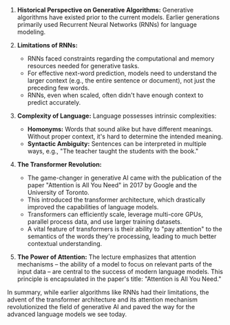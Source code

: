 
1. **Historical Perspective on Generative Algorithms:** Generative algorithms have existed prior to the current models. Earlier generations primarily used Recurrent Neural Networks (RNNs) for language modeling.

2. **Limitations of RNNs:** 
   - RNNs faced constraints regarding the computational and memory resources needed for generative tasks.
   - For effective next-word prediction, models need to understand the larger context (e.g., the entire sentence or document), not just the preceding few words.
   - RNNs, even when scaled, often didn't have enough context to predict accurately.

3. **Complexity of Language:** Language possesses intrinsic complexities:
   - **Homonyms:** Words that sound alike but have different meanings. Without proper context, it's hard to determine the intended meaning.
   - **Syntactic Ambiguity:** Sentences can be interpreted in multiple ways, e.g., "The teacher taught the students with the book."

4. **The Transformer Revolution:** 
   - The game-changer in generative AI came with the publication of the paper "Attention is All You Need" in 2017 by Google and the University of Toronto.
   - This introduced the transformer architecture, which drastically improved the capabilities of language models.
   - Transformers can efficiently scale, leverage multi-core GPUs, parallel process data, and use larger training datasets.
   - A vital feature of transformers is their ability to "pay attention" to the semantics of the words they're processing, leading to much better contextual understanding.

5. **The Power of Attention:** The lecture emphasizes that attention mechanisms – the ability of a model to focus on relevant parts of the input data – are central to the success of modern language models. This principle is encapsulated in the paper's title: "Attention is All You Need."

In summary, while earlier algorithms like RNNs had their limitations, the advent of the transformer architecture and its attention mechanism revolutionized the field of generative AI and paved the way for the advanced language models we see today.
